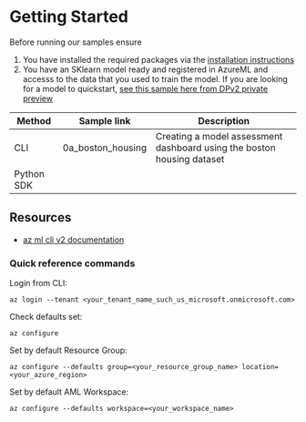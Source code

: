 # Getting Started
Before running our samples ensure
1. You have installed the required packages via the [installation instructions]()
2. You have an SKlearn model ready and registered in AzureML and accesss to the data that you used to train the model.
If you are looking for a model to quickstart, [see this sample here from DPv2 private preview](https://github.com/Azure/azureml-previews/tree/main/previews/pipelines/samples/nyc_taxi_data_regression)

|Method | Sample link |Description |
| -- |--|--|
|CLI |0a_boston_housing | Creating a model assessment dashboard using the boston housing dataset |
| Python SDK| | |

## Resources
- [az ml cli v2 documentation](https://docs.microsoft.com/en-us/cli/azure/ml?view=azure-cli-latest)
### Quick reference commands
Login from CLI:
```CLI
az login --tenant <your_tenant_name_such_us_microsoft.onmicrosoft.com>
```
Check defaults set:
```CLI
az configure
```
Set by default Resource Group:
```CLI
az configure --defaults group=<your_resource_group_name> location=<your_azure_region>
```
Set by default AML Workspace:
```CLI
az configure --defaults workspace=<your_workspace_name>


